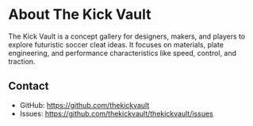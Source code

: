 # About The Kick Vault

The Kick Vault is a concept gallery for designers, makers, and players to explore futuristic soccer cleat ideas. It focuses on materials, plate engineering, and performance characteristics like speed, control, and traction.

## Contact

- GitHub: https://github.com/thekickvault
- Issues: https://github.com/thekickvault/thekickvault/issues
